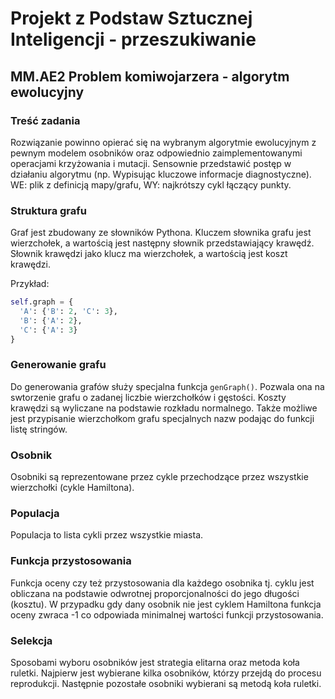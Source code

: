 # Projekt z Podstaw Sztucznej Inteligencji - przeszukiwanie
## MM.AE2 Problem komiwojarzera - algorytm ewolucyjny

### Treść zadania

Rozwiązanie powinno opierać się na wybranym algorytmie ewolucyjnym z pewnym modelem osobników oraz odpowiednio 
zaimplementowanymi operacjami krzyżowania i mutacji. Sensownie przedstawić postęp w działaniu algorytmu 
(np. Wypisując kluczowe informacje diagnostyczne). WE: plik z definicją mapy/grafu, WY: najkrótszy cykl łączący punkty.


### Struktura grafu

Graf jest zbudowany ze słowników Pythona. Kluczem słownika grafu jest wierzchołek, a wartością jest następny słownik 
przedstawiający krawędź. Słownik krawędzi jako klucz ma wierzchołek, a wartością jest koszt krawędzi.

Przykład:
```python
self.graph = {
  'A': {'B': 2, 'C': 3},
  'B': {'A': 2},
  'C': {'A': 3}
}
```

### Generowanie grafu

Do generowania grafów służy specjalna funkcja ```genGraph()```.
Pozwala ona na swtorzenie grafu o zadanej liczbie wierzchołków i gęstości.
Koszty krawędzi są wyliczane na podstawie rozkładu normalnego. Także możliwe jest
przypisanie wierzchołkom grafu specjalnych nazw podając do funkcji listę stringów.

### Osobnik

Osobniki są reprezentowane przez cykle przechodzące
przez wszystkie wierzchołki (cykle Hamiltona). 

### Populacja

Populacja to lista cykli przez wszystkie miasta.

### Funkcja przystosowania

Funkcja oceny czy też przystosowania dla każdego osobnika tj. cyklu jest obliczana
na podstawie odwrotnej proporcjonalności do jego długości (kosztu).
W przypadku gdy dany osobnik nie jest cyklem Hamiltona funkcja oceny zwraca
-1 co odpowiada minimalnej wartości funkcji przystosowania.

### Selekcja

Sposobami wyboru osobników jest strategia elitarna oraz metoda koła ruletki.
Najpierw jest wybierane kilka osobników, którzy przejdą do procesu reprodukcji.
Następnie pozostałe osobniki wybierani są metodą koła ruletki.
